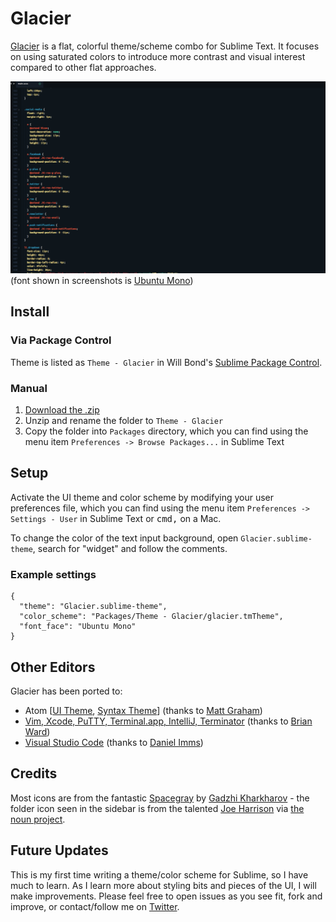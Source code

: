 # Glacier

[Glacier](http://glaciertheme.com) is a flat, colorful theme/scheme combo for Sublime Text. It focuses on using saturated colors to introduce more contrast and visual interest compared to other flat approaches.

![Glacier Screenshot](screenshot.png)
(font shown in screenshots is [Ubuntu Mono](http://font.ubuntu.com/))

## Install

### Via Package Control

Theme is listed as `Theme - Glacier` in Will Bond's [Sublime Package Control](https://sublime.wbond.net).

### Manual

1. [Download the .zip](https://github.com/joeyfigaro/glacier-theme/archive/master.zip)
2. Unzip and rename the folder to `Theme - Glacier`
3. Copy the folder into `Packages` directory, which you can find using the menu item `Preferences -> Browse Packages...` in Sublime Text

## Setup

Activate the UI theme and color scheme by modifying your user preferences file, which you can find using the menu item `Preferences -> Settings - User` in Sublime Text or <kbd>cmd</kbd><kbd>,</kbd> on a Mac.

To change the color of the text input background, open `Glacier.sublime-theme`, search for "widget" and follow the comments.

### Example settings
```
{
  "theme": "Glacier.sublime-theme",
  "color_scheme": "Packages/Theme - Glacier/glacier.tmTheme",
  "font_face": "Ubuntu Mono"
}
```

## Other Editors

Glacier has been ported to:

- Atom \[[UI Theme](https://github.com/mattgraham/glacier-ui-atom), [Syntax Theme](https://github.com/mattgraham/glacier-syntax-atom)\] (thanks to [Matt Graham](https://github.com/mattgraham))
- [Vim, Xcode, PuTTY, Terminal.app, IntelliJ, Terminator](https://github.com/NSBrianWard/Glacier-Remixes) (thanks to [Brian Ward](https://github.com/NSBrianWard))
- [Visual Studio Code](https://github.com/Tyriar/vscode-theme-glacier) (thanks to [Daniel Imms](https://github.com/Tyriar))

## Credits

Most icons are from the fantastic [Spacegray](https://github.com/kkga/spacegray) by [Gadzhi Kharkharov](https://github.com/kkga/) - the folder icon seen in the sidebar is from the talented [Joe Harrison](http://thenounproject.com/joe_harrison/) via [the noun project](http://thenounproject.com/).

## Future Updates

This is my first time writing a theme/color scheme for Sublime, so I have much to learn. As I learn more about styling bits and pieces of the UI, I will make improvements. Please feel free to open issues as you see fit, fork and improve, or contact/follow me on [Twitter](http://twitter.com/joeyfigaro).
